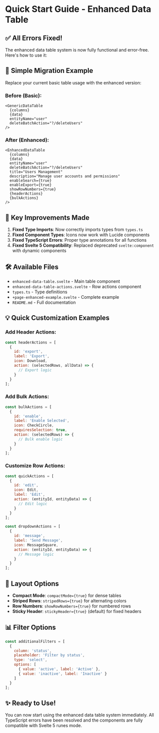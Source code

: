 # Quick Start Guide - Enhanced Data Table

## ✅ All Errors Fixed!

The enhanced data table system is now fully functional and error-free. Here's how to use it:

## 🚀 Simple Migration Example

Replace your current basic table usage with the enhanced version:

### Before (Basic):
```svelte
<GenericDataTable 
  {columns} 
  {data} 
  entityName="user"
  deleteBatchAction="?/deleteUsers"
/>
```

### After (Enhanced):
```svelte
<EnhancedDataTable 
  {columns} 
  {data} 
  entityName="user"
  deleteBatchAction="?/deleteUsers"
  title="Users Management"
  description="Manage user accounts and permissions"
  enableSearch={true}
  enableExport={true}
  showRowNumbers={true}
  {headerActions}
  {bulkActions}
/>
```

## 🎯 Key Improvements Made

1. **Fixed Type Imports**: Now correctly imports types from `types.ts`
2. **Fixed Component Types**: Icons now work with Lucide components
3. **Fixed TypeScript Errors**: Proper type annotations for all functions
4. **Fixed Svelte 5 Compatibility**: Replaced deprecated `svelte:component` with dynamic components

## 🛠️ Available Files

- `enhanced-data-table.svelte` - Main table component
- `enhanced-data-table-actions.svelte` - Row actions component  
- `types.ts` - Type definitions
- `+page-enhanced-example.svelte` - Complete example
- `README.md` - Full documentation

## 💡 Quick Customization Examples

### Add Header Actions:
```javascript
const headerActions = [
  {
    id: 'export',
    label: 'Export',
    icon: Download,
    action: (selectedRows, allData) => {
      // Export logic
    }
  }
];
```

### Add Bulk Actions:
```javascript
const bulkActions = [
  {
    id: 'enable',
    label: 'Enable Selected',
    icon: CheckCircle,
    requiresSelection: true,
    action: (selectedRows) => {
      // Bulk enable logic
    }
  }
];
```

### Customize Row Actions:
```javascript
const quickActions = [
  {
    id: 'edit',
    icon: Edit,
    label: 'Edit',
    action: (entityId, entityData) => {
      // Edit logic
    }
  }
];

const dropdownActions = [
  {
    id: 'message',
    label: 'Send Message', 
    icon: MessageSquare,
    action: (entityId, entityData) => {
      // Message logic
    }
  }
];
```

## 🎨 Layout Options

- **Compact Mode**: `compactMode={true}` for dense tables
- **Striped Rows**: `stripedRows={true}` for alternating colors
- **Row Numbers**: `showRowNumbers={true}` for numbered rows
- **Sticky Header**: `stickyHeader={true}` (default) for fixed headers

## 📊 Filter Options

```javascript
const additionalFilters = [
  {
    column: 'status',
    placeholder: 'Filter by status',
    type: 'select',
    options: [
      { value: 'active', label: 'Active' },
      { value: 'inactive', label: 'Inactive' }
    ]
  }
];
```

## ✨ Ready to Use!

You can now start using the enhanced data table system immediately. All TypeScript errors have been resolved and the components are fully compatible with Svelte 5 runes mode.
